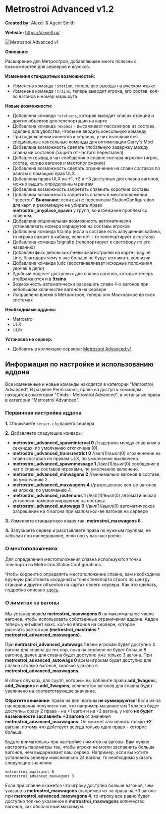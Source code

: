 # Metrostroi Advanced v1.2

**Created by:** Alexell & Agent Smith

**Website:** https://alexell.ru/
 
![Metrostroi Advanced v1](http://metrostroi.alexell.ru/images/metrostroi_advanced.jpg)

**Описание:**

Расширение для Метростроя, добавляющее много полезных возможностей для серверов и игроков.

**Изменения стандартных возможностей:**
* Изменена команда `!station`, теперь все выводы на русском языке
* Изменена команда `!trains`, теперь выводит игрока, его состав, кол-во вагонов и номер маршрута

**Новые возможности:**
* Добавлена команда `!stations`, которая выводит список станций и других объектов для телепортации на карте
* Добавлена команда `!expass` - высаживает пассажиров из состава, сделано для удобства, чтобы не вводить консольную команду
* При подключении клиентов к серверу, у них выполняются специальные консольные команды для оптимизации Garry's Mod
* Добавлена возможность сделать глобальную задержку между спавнами составов (защита от частого переспавна)
* Добавлен вывод в чат сообщения о спавне состава игроком (игрок, состав, кол-во вагонов и местоположение)
* Добавлена возможность сделать ограничение на спавн составов по рангам с помощью прав ULX
* Добавлены права ULX на +1, +2 и +3 доступных для спавна вагонов, можно выдать определенным рангам
* Добавлена возможность запретить спавнить короткие составы
* Добавлена возможность запретить спавны в местоположении "перегон". **Внимание:** если вы не переписали StationConfiguration для карт, я рекомендую не убирать право **metrostroi_anyplace_spawn** у групп, во избежание проблем со спавном.
* Добавлена опциональная возможность автоматически устанавливать номера маршрутов на составы игроков
* Добавлена команда !traintp (если в составе есть запущенная кабина, то игрока сажает в кабину, если нет - то телепортирует к составу)
* Добавлена команда !signaltp (телепортирует к светофору по его названию)
* Добавлен фикс деповских пневмомагистралей на карте Imagine Line, благодаря чему у вас больше не будут возникать коллизии
* Добавлена команда !udc (восстанавливает исходные положения удочек в депо)
* Удобный подсчет доступных для спавна вагонов, которые теперь отображаются и в **!trains**
* Возможность автоматически разрешать спавн 4-х вагонов при небольшом количестве вагонов на сервере
* Исправлено время в Метрострое, теперь оно Московское во всех системах

**Необходимые аддоны:**

* Metrostroi
* ULX
* ULib

**Установка на сервер:**
* Добавить в коллекцию сервера: [Metrostroi Advanced v1](https://steamcommunity.com/sharedfiles/filedetails/?id=1838480881)

## Информация по настройке и использованию аддона

Все измененные и новые команды находятся в категории "Metrostroi Advanced". В разделе Permissions, права на доступ к командам находятся в категории "Cmds - Metrostroi Advanced", а остальные права в категории "Metrostroi Advanced".

### Первичная настройка аддона

**1.** Открываете `server.cfg` вашего сервера.

**2.** Добавляете следующие конвары:
* **metrostroi_advanced_spawninterval 0** //задержка между спавнами в секундах, по умолчанию отключена (0).
* **metrostroi_advanced_trainsrestrict 0** //вкл(1)/выкл(0) ограничение на спавн составов по правам ULX, по умолчанию выключено.
* **metrostroi_advanced_spawnmessage 1** //вкл(1)/выкл(0) сообщение в чат о спавне составов игроками, по умолчанию включено.
* **metrostroi_advanced_minwagons 2** //минимально вагонов в составе, по умолчанию 2.
* **metrostroi_advanced_maxwagons 4** //разрешенное кол-во вагонов на игрока, по умолчанию 4.
* **metrostroi_advanced_routenums 1** //вкл(1)/выкл(0) автоматическая установка номеров маршрутов на составы.
* **metrostroi_advanced_autowags 0** //вкл(1)/выкл(0) автоматическое разрешение на 4 вагона при малом кол-ве вагонов на сервере

**3.** Изменяете стандартную квару так: **metrostroi_maxwagons 6**

**4.** Запускаете сервер и расставляете права по нужным группам, не забывая про наследование, если оно у вас настроено.

### О местоположениях
Для определения местоположения спавна используются точки телепорта из Metrostroi.StationConfigurations.

Чтобы корректно определять местоположение спавна, вам необходимо вручную расставить координаты точек телепорта строго по центру станций и других объектов на картах своего сервера.
Как это сделать, подробно описано [здесь](https://github.com/Alexell/metrostroi_scoreboard/blob/master/README.md#%D0%BA%D0%B0%D0%BA-%D1%81%D0%B4%D0%B5%D0%BB%D0%B0%D1%82%D1%8C-%D1%81%D0%BE%D0%B1%D1%81%D1%82%D0%B2%D0%B5%D0%BD%D0%BD%D1%8B%D0%B5-%D1%82%D0%BE%D1%87%D0%BA%D0%B8-%D1%82%D0%B5%D0%BB%D0%B5%D0%BF%D0%BE%D1%80%D1%82%D0%B0).

### О лимитах на вагоны
Мы устанавливаем **metrostroi_maxwagons 6** на максимальное число вагонов, чтобы использовать собственные ограничения аддона.
Аддон теперь учитывает макс. кол-во вагонов на сервере, которое рассчитывается как **(metrostroi_maxtrains * metrostroi_advanced_maxwagons)**.

При **metrostroi_advanced_autowags 1** всем игрокам будет доступно 4 вагона для спавна до тех пор, пока на сервере не будет больше 8 вагонов, далее для спавна будет доступно уже только 3 вагона.
При **metrostroi_advanced_autowags 0** всем игрокам  будет доступно для спавна столько вагонов, сколько указано в **metrostroi_advanced_maxwagons**.

В обоих случаях, для групп, которым вы добавите права **add_1wagons**, **add_2wagons** и **add_3wagons**, количество вагонов для спавна будет увеличено на соответствующее значение.

**Обратите внимание:** права на доп. вагоны **не суммируются**! Если из-за наследования получится так, что например машинистам 1 класса будет доступны сразу 2 права - на +1 вагон и на +2 вагона, у него **не будет возможности заспавнить +3 вагона** от значения **metrostroi_advanced_maxwagons**. Он сможет заспавнить только **+2** вагона, потому что действует всегда только одно право - которое больше.

Будьте внимательны при настройке лимитов на вагоны. Вам нужно настроить параметры так, чтобы игроки не могли заспавнить больше вагонов, чем выдерживает ваш сервер. Например, если вы хотите установить серверу максимально 24 вагона, то необходимо указать следующие значения:
```
metrostroi_maxtrains 8
metrostroi_advanced_maxwagons 3
```
Если при спавне окажется что игроку доступно больше вагонов, чем указано в **metrostroi_maxwagons** (например из-за права на +3 вагона при **metrostroi_advanced_maxwagons 4**, то игроку все равно будет доступно толкьо указанное в **metrostroi_maxwagons** количество вагонов, как абсолютный максимум.
